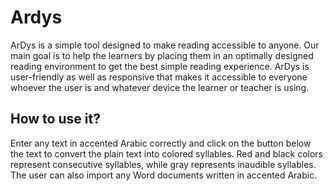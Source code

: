 # Ardys
ArDys is a simple tool designed to make reading accessible to anyone. Our main goal is to help the learners by placing them in an optimally designed reading environment to get the best simple reading experience. ArDys is user-friendly as well as responsive that makes it accessible to everyone whoever the user is and whatever device the learner or teacher is using.

<h2>How to use it?</h2>
Enter any text in accented Arabic correctly and click on the button below the text to convert the plain text into colored syllables. Red and black colors represent consecutive syllables, while gray represents inaudible syllables. The user can also import any Word documents written in accented Arabic.
